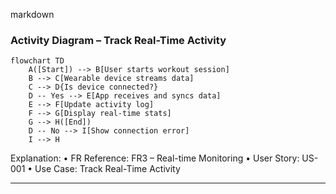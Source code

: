 
markdown
### Activity Diagram – Track Real-Time Activity

```mermaid
flowchart TD
    A([Start]) --> B[User starts workout session]
    B --> C[Wearable device streams data]
    C --> D{Is device connected?}
    D -- Yes --> E[App receives and syncs data]
    E --> F[Update activity log]
    F --> G[Display real-time stats]
    G --> H([End])
    D -- No --> I[Show connection error]
    I --> H
```
Explanation:
	•	FR Reference: FR3 – Real-time Monitoring
	•	User Story: US-001
	•	Use Case: Track Real-Time Activity

---
